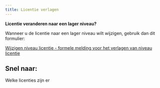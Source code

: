 ```yaml
---
title: Licentie verlagen
---
```


**Licentie veranderen naar een lager niveau?**

Wanneer u de licentie naar een lager niveau wilt wijzigen, gebruik dan dit formulier:

[Wijzigen niveau licentie - formele melding voor het verlagen van niveau licentie](https://administratie.erkenningen.nl/Portals/1/20210531%20verlagen%20vakbekwaamheidsbewijs.pdf)

## Snel naar:

<LinkButtonContainer>
<LinkButton to="/licenties/welke-licenties-zijn-er">Welke licenties zijn er</LinkButton>
</LinkButtonContainer>

